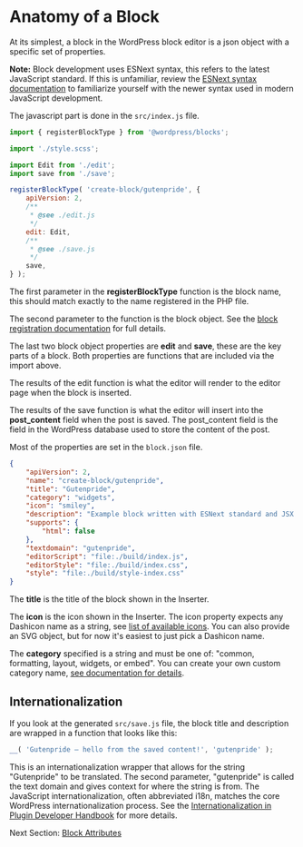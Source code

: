 # Anatomy of a Block

At its simplest, a block in the WordPress block editor is a json object with a specific set of properties.

**Note:** Block development uses ESNext syntax, this refers to the latest JavaScript standard. If this is unfamiliar, review the [ESNext syntax documentation](/docs/how-to-guides/javascript/esnext-js.md) to familiarize yourself with the newer syntax used in modern JavaScript development.

The javascript part is done in the `src/index.js` file.

```js
import { registerBlockType } from '@wordpress/blocks';

import './style.scss';

import Edit from './edit';
import save from './save';

registerBlockType( 'create-block/gutenpride', {
	apiVersion: 2,
	/**
	 * @see ./edit.js
	 */
	edit: Edit,
	/**
	 * @see ./save.js
	 */
	save,
} );
```

The first parameter in the **registerBlockType** function is the block name, this should match exactly to the name registered in the PHP file.

The second parameter to the function is the block object. See the [block registration documentation](/docs/reference-guides/block-api/block-registration.md) for full details.

The last two block object properties are **edit** and **save**, these are the key parts of a block. Both properties are functions that are included via the import above.

The results of the edit function is what the editor will render to the editor page when the block is inserted.

The results of the save function is what the editor will insert into the **post_content** field when the post is saved. The post_content field is the field in the WordPress database used to store the content of the post.

Most of the properties are set in the `block.json` file.

```json
{
	"apiVersion": 2,
	"name": "create-block/gutenpride",
	"title": "Gutenpride",
	"category": "widgets",
	"icon": "smiley",
	"description": "Example block written with ESNext standard and JSX support – build step required.",
	"supports": {
		"html": false
	},
	"textdomain": "gutenpride",
	"editorScript": "file:./build/index.js",
	"editorStyle": "file:./build/index.css",
	"style": "file:./build/style-index.css"
}
```

The **title** is the title of the block shown in the Inserter.

The **icon** is the icon shown in the Inserter. The icon property expects any Dashicon name as a string, see [list of available icons](https://developer.wordpress.org/resource/dashicons/). You can also provide an SVG object, but for now it's easiest to just pick a Dashicon name.

The **category** specified is a string and must be one of: "common, formatting, layout, widgets, or embed". You can create your own custom category name, [see documentation for details](/docs/reference-guides/filters/block-filters.md#managing-block-categories).

## Internationalization

If you look at the generated `src/save.js` file, the block title and description are wrapped in a function that looks like this:

```js
__( 'Gutenpride – hello from the saved content!', 'gutenpride' );
```

This is an internationalization wrapper that allows for the string "Gutenpride" to be translated. The second parameter, "gutenpride" is called the text domain and gives context for where the string is from. The JavaScript internationalization, often abbreviated i18n, matches the core WordPress internationalization process. See the [Internationalization in Plugin Developer Handbook](https://developer.wordpress.org/plugins/internationalization/) for more details.

Next Section: [Block Attributes](/docs/getting-started/tutorials/create-block/attributes.md)
